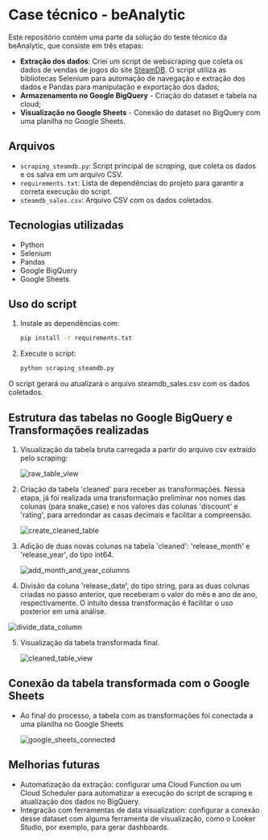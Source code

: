 # Case técnico - beAnalytic

Este repositório contém uma parte da solução do teste técnico da beAnalytic, que consiste em três etapas:

- **Extração dos dados**: Criei um script de webscraping que coleta os dados de vendas de jogos do site [SteamDB](https://steamdb.info/sales/). O script utiliza as bibliotecas Selenium para automação de navegação e extração dos dados e Pandas para manipulação e exportação dos dados;
- **Armazenamento no Google BigQuery** - Criação do dataset e tabela na cloud;
- **Visualização no Google Sheets** - Conexão do dataset no BigQuery com uma planilha no Google Sheets.
  
## Arquivos

- `scraping_steamdb.py`: Script principal de *scraping*, que coleta os dados e os salva em um arquivo CSV.
- `requirements.txt`: Lista de dependências do projeto para garantir a correta execução do script.
- `steamdb_sales.csv`: Arquivo CSV com os dados coletados.

## Tecnologias utilizadas
- Python
- Selenium
- Pandas
- Google BigQuery
- Google Sheets

## Uso do script

1. Instale as dependências com:
   ```bash
   pip install -r requirements.txt
    ```
2. Execute o script:
   ```bash
   python scraping_steamdb.py
   ```
O script gerará ou atualizará o arquivo steamdb_sales.csv com os dados coletados.

## Estrutura das tabelas no Google BigQuery e Transformações realizadas

1. Visualização da tabela bruta carregada a partir do arquivo csv extraído pelo scraping:
   
   ![raw_table_view](https://github.com/user-attachments/assets/868889cd-ed1e-4543-b219-d33716dbd426)

2. Criação da tabela 'cleaned' para receber as transformações. Nessa etapa, já foi realizada uma transformação preliminar nos nomes das colunas (para snake_case) e nos valores das colunas 'discount' e 'rating', para arredondar as casas decimais e facilitar a compreensão.

   ![create_cleaned_table](https://github.com/user-attachments/assets/b2ddb55e-b0dd-404d-a22d-b211913cb888)

3. Adição de duas novas colunas na tabela 'cleaned': 'release_month' e 'release_year', do tipo int64.

   ![add_month_and_year_columns](https://github.com/user-attachments/assets/5a444254-9dfd-4ba8-a878-453123c7c7dc)

4. Divisão da coluna 'release_date', do tipo string, para as duas colunas criadas no passo anterior, que receberam o valor do mês e ano de ano, respectivamente. O intuito dessa transformação é facilitar o uso posterior em uma análise.
   
![divide_data_column](https://github.com/user-attachments/assets/095dced4-62da-4edc-b213-236e0e551413)

5. Visualização da tabela transformada final.

   ![cleaned_table_view](https://github.com/user-attachments/assets/274cf091-2913-4307-93f6-bfa61fb98fdf)

## Conexão da tabela transformada com o Google Sheets

- Ao final do processo, a tabela com as transformações foi conectada a uma planilha no Google Sheets

  ![google_sheets_connected](https://github.com/user-attachments/assets/1a42715b-596f-494a-af97-e2efd49bd2c4)


## Melhorias futuras

- Automatização da extração: configurar uma Cloud Function ou um Cloud Scheduler para automatizar a execução do script de scraping e atualização dos dados no BigQuery.
- Integração com ferramentas de data visualization: configurar a conexão desse dataset com alguma ferramenta de visualização, como o Looker Studio, por exemplo, para gerar dashboards.
